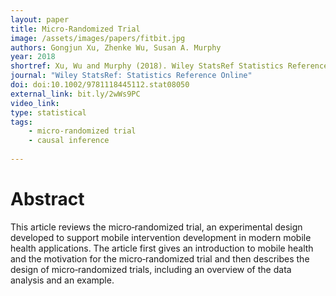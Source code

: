 ```yaml
---
layout: paper
title: Micro-Randomized Trial
image: /assets/images/papers/fitbit.jpg
authors: Gongjun Xu, Zhenke Wu, Susan A. Murphy
year: 2018
shortref: Xu, Wu and Murphy (2018). Wiley StatsRef Statistics Reference Online
journal: "Wiley StatsRef: Statistics Reference Online"
doi: doi:10.1002/9781118445112.stat08050
external_link: bit.ly/2wWs9PC
video_link: 
type: statistical
tags:
    - micro-randomized trial
    - causal inference
 
---
```


# Abstract

This article reviews the micro‐randomized trial, an experimental design developed to support mobile intervention development in modern mobile health applications. The article first gives an introduction to mobile health and the motivation for the micro‐randomized trial and then describes the design of micro‐randomized trials, including an overview of the data analysis and an example.
